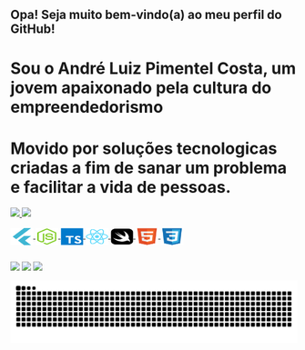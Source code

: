 ## Opa! Seja muito bem-vindo(a) ao meu perfil do GitHub!
# Sou o André Luiz Pimentel Costa, um jovem apaixonado pela cultura do empreendedorismo
# Movido por soluções tecnologicas criadas a fim de sanar um problema e facilitar a vida de pessoas.
 <div>
  <a href="https://github.com/andrepimc">
  <img height="180em" src="https://github-readme-stats.vercel.app/api?username=andrepimc&show_icons=true&theme=dracula&include_all_commits=true&count_private=true"/>
  <img height="180em" src="https://github-readme-stats.vercel.app/api/top-langs/?username=andrepimc&layout=compact&langs_count=16&theme=dracula"/>
<div>
<div style="display: inline_block"><br>
  <img align="center" alt="André-Flutter" height="30" width="40" src="https://raw.githubusercontent.com/devicons/devicon/master/icons/flutter/flutter-plain.svg">
  <img align="center" alt="André-Node" height="30" width="40" src="https://raw.githubusercontent.com/devicons/devicon/master/icons/nodejs/nodejs-plain.svg">
  <img align="center" alt="André-Typescript" height="30" width="40" src="https://raw.githubusercontent.com/devicons/devicon/master/icons/typescript/typescript-plain.svg">
  <img align="center" alt="André-React" height="30" width="40" src="https://raw.githubusercontent.com/devicons/devicon/master/icons/react/react-original.svg">
  <img align="center" alt="André-Swift" height="30" width="40" src="https://raw.githubusercontent.com/devicons/devicon/master/icons/swift/swift-plain.svg">
  <img align="center" alt="André-HTML" height="30" width="40" src="https://raw.githubusercontent.com/devicons/devicon/master/icons/html5/html5-original.svg">
  <img align="center" alt="André-CSS" height="30" width="40" src="https://raw.githubusercontent.com/devicons/devicon/master/icons/css3/css3-original.svg">
</div>
  
  ##
 
<div> 
  <a href="https://instagram.com/andre.pimentel" target="_blank"><img src="https://img.shields.io/badge/-Instagram-%23E4405F?style=for-the-badge&logo=instagram&logoColor=white" target="_blank"></a>
  <a href = "mailto: andrepc690@gmail.com"><img src="https://img.shields.io/badge/-Gmail-%23333?style=for-the-badge&logo=gmail&logoColor=white" target="_blank"></a>
  <a href="https://www.linkedin.com/in/andr%C3%A9-luiz-pimentel-costa-023b771a5/" target="_blank"><img src="https://img.shields.io/badge/-LinkedIn-%230077B5?style=for-the-badge&logo=linkedin&logoColor=white" target="_blank"></a> 
 
  ![Snake animation](https://github.com/andrepimc/andrepimc/blob/output/github-contribution-grid-snake.svg)
 
</div>



 




<!--
**andrepimc/andrepimc** is a ✨ _special_ ✨ repository because its `README.md` (this file) appears on your GitHub profile.

Here are some ideas to get you started:

- 🔭 I’m currently working on ...
- 🌱 I’m currently learning ...
- 👯 I’m looking to collaborate on ...
- 🤔 I’m looking for help with ...
- 💬 Ask me about ...
- 📫 How to reach me: ...
- 😄 Pronouns: ...
- ⚡ Fun fact: ...
-->
